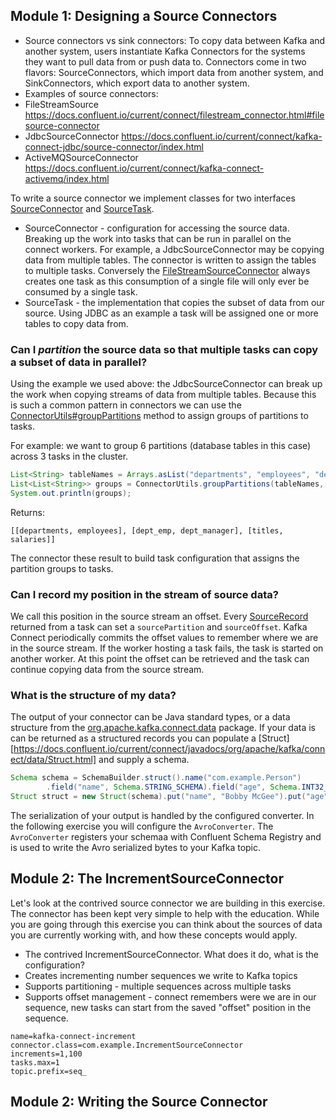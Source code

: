 ## Module 1: Designing a Source Connectors

* Source connectors vs sink connectors: To copy data between Kafka and another system, users instantiate Kafka Connectors for the systems they want to pull data from or push data to. Connectors come in two flavors: SourceConnectors, which import data from another system, and SinkConnectors, which export data to another system.
* Examples of source connectors: 
 * FileStreamSource https://docs.confluent.io/current/connect/filestream_connector.html#filesource-connector
 * JdbcSourceConnector https://docs.confluent.io/current/connect/kafka-connect-jdbc/source-connector/index.html
 * ActiveMQSourceConnector https://docs.confluent.io/current/connect/kafka-connect-activemq/index.html

To write a source connector we implement classes for two interfaces [SourceConnector](https://docs.confluent.io/current/connect/javadocs/org/apache/kafka/connect/source/SourceConnector.html) and [SourceTask](https://docs.confluent.io/current/connect/javadocs/org/apache/kafka/connect/source/SourceTask.html).

* SourceConnector - configuration for accessing the source data. Breaking up the work into tasks that can be run in parallel on the connect workers.  For example, a JdbcSourceConnector may be copying data from multiple tables. The connector is written to assign the tables to multiple tasks.  Conversely the [FileStreamSourceConnector](https://github.com/apache/kafka/blob/2.6/connect/file/src/main/java/org/apache/kafka/connect/file/FileStreamSourceConnector.java#L80) always creates one task as this consumption of a single file will only ever be consumed by a single task.
* SourceTask - the implementation that copies the subset of data from our source. Using JDBC as an example a task will be assigned one or more tables to copy data from.

### Can I *partition* the source data so that multiple tasks can copy a subset of data in parallel?

Using the example we used above: the JdbcSourceConnector can break up the work when copying streams of data from multiple tables.  Because this is such a common pattern in connectors we can use the [ConnectorUtils#groupPartitions](https://docs.confluent.io/current/connect/javadocs/org/apache/kafka/connect/util/ConnectorUtils.html#groupPartitions-java.util.List-int-) method to assign groups of partitions to tasks.

For example: we want to group 6 partitions (database tables in this case) across 3 tasks in the cluster.

``` java
List<String> tableNames = Arrays.asList("departments", "employees", "dept_emp", "dept_manager", "titles", "salaries");
List<List<String>> groups = ConnectorUtils.groupPartitions(tableNames, 3);
System.out.println(groups);
```

Returns:

```
[[departments, employees], [dept_emp, dept_manager], [titles, salaries]]
```

The connector these result to build task configuration that assigns the partition groups to tasks.


### Can I record my position in the stream of source data?  

We call this position in the source stream an offset.  Every [SourceRecord](https://docs.confluent.io/current/connect/javadocs/org/apache/kafka/connect/source/SourceRecord.html) returned from a task can set a `sourcePartition` and `sourceOffset`.  Kafka Connect periodically commits the offset values to remember where we are in the source stream.  If the worker hosting a task fails,  the task is started on another worker. At this point the offset can be retrieved and the task can continue copying data from the source stream.

### What is the structure of my data?

The output of your connector can be Java standard types, or a data structure from the [org.apache.kafka.connect.data](https://docs.confluent.io/current/connect/javadocs/org/apache/kafka/connect/data/package-summary.html) package. If your data is can be returned as a structured records you can populate a [Struct][https://docs.confluent.io/current/connect/javadocs/org/apache/kafka/connect/data/Struct.html] and supply a schema.

``` java
Schema schema = SchemaBuilder.struct().name("com.example.Person")
		.field("name", Schema.STRING_SCHEMA).field("age", Schema.INT32_SCHEMA).build()
Struct struct = new Struct(schema).put("name", "Bobby McGee").put("age", 21)
``` 

The serialization of your output is handled by the configured converter.  In the following exercise you will configure the `AvroConverter`.  The `AvroConverter` registers your schemaa with Confluent Schema Registry and is used to write the Avro serialized bytes to your Kafka topic.

## Module 2: The IncrementSourceConnector

Let's look at the contrived source connector we are building in this exercise.  The connector has been kept very simple to help with the education. While you are going through this exercise you can think about the sources of data you are currently working with, and how these concepts would apply.

* The contrived IncrementSourceConnector.  What does it do, what is the configuration?
 * Creates incrementing number sequences we write to Kafka topics
 * Supports partitioning - multiple sequences across multiple tasks
 * Supports offset management - connect remembers were we are in our sequence, new tasks can start from the saved "offset" position in the sequence.


```
name=kafka-connect-increment
connector.class=com.example.IncrementSourceConnector
increments=1,100
tasks.max=1
topic.prefix=seq_
```

## Module 2: Writing the Source Connector

